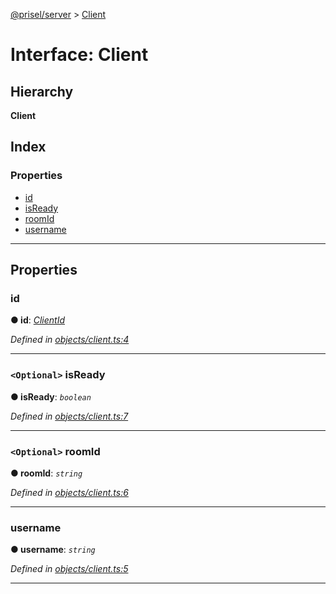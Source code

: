 [@prisel/server](../README.md) > [Client](../interfaces/client.md)

# Interface: Client

## Hierarchy

**Client**

## Index

### Properties

* [id](client.md#id)
* [isReady](client.md#isready)
* [roomId](client.md#roomid)
* [username](client.md#username)

---

## Properties

<a id="id"></a>

###  id

**● id**: *[ClientId](../#clientid)*

*Defined in [objects/client.ts:4](https://github.com/SeawolvesAtCali/prisel/blob/4c45c20/packages/server/objects/client.ts#L4)*

___
<a id="isready"></a>

### `<Optional>` isReady

**● isReady**: *`boolean`*

*Defined in [objects/client.ts:7](https://github.com/SeawolvesAtCali/prisel/blob/4c45c20/packages/server/objects/client.ts#L7)*

___
<a id="roomid"></a>

### `<Optional>` roomId

**● roomId**: *`string`*

*Defined in [objects/client.ts:6](https://github.com/SeawolvesAtCali/prisel/blob/4c45c20/packages/server/objects/client.ts#L6)*

___
<a id="username"></a>

###  username

**● username**: *`string`*

*Defined in [objects/client.ts:5](https://github.com/SeawolvesAtCali/prisel/blob/4c45c20/packages/server/objects/client.ts#L5)*

___

